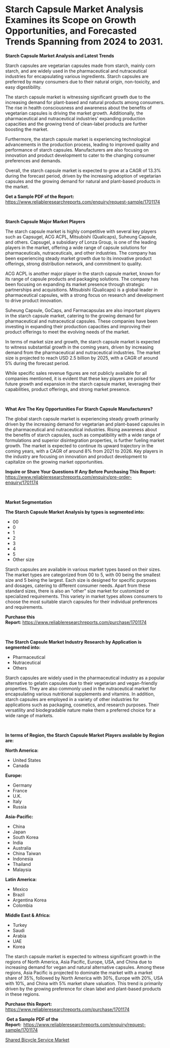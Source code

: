 <p><h1>Starch Capsule Market Analysis Examines its Scope on Growth Opportunities, and Forecasted Trends Spanning from 2024 to 2031.</h1></p><p><strong>Starch Capsule Market Analysis and Latest Trends</strong></p>
<p><p>Starch capsules are vegetarian capsules made from starch, mainly corn starch, and are widely used in the pharmaceutical and nutraceutical industries for encapsulating various ingredients. Starch capsules are preferred by many consumers due to their natural origin, non-toxicity, and easy digestibility.</p><p>The starch capsule market is witnessing significant growth due to the increasing demand for plant-based and natural products among consumers. The rise in health consciousness and awareness about the benefits of vegetarian capsules is driving the market growth. Additionally, the pharmaceutical and nutraceutical industries' expanding production capacities and the growing trend of clean-label products are further boosting the market.</p><p>Furthermore, the starch capsule market is experiencing technological advancements in the production process, leading to improved quality and performance of starch capsules. Manufacturers are also focusing on innovation and product development to cater to the changing consumer preferences and demands.</p><p>Overall, the starch capsule market is expected to grow at a CAGR of 13.3% during the forecast period, driven by the increasing adoption of vegetarian capsules and the growing demand for natural and plant-based products in the market.</p></p>
<p><strong>Get a Sample PDF of the Report:&nbsp;</strong> <a href="https://www.reliableresearchreports.com/enquiry/request-sample/1701174">https://www.reliableresearchreports.com/enquiry/request-sample/1701174</a></p>
<p>&nbsp;</p>
<p><strong>Starch Capsule Major Market Players</strong></p>
<p><p>The starch capsule market is highly competitive with several key players such as Capsugel, ACG ACPL, Mitsubishi (Qualicaps), Suheung Capsule, and others. Capsugel, a subsidiary of Lonza Group, is one of the leading players in the market, offering a wide range of capsule solutions for pharmaceuticals, nutraceuticals, and other industries. The company has been experiencing steady market growth due to its innovative product offerings, strong distribution network, and commitment to quality.</p><p>ACG ACPL is another major player in the starch capsule market, known for its range of capsule products and packaging solutions. The company has been focusing on expanding its market presence through strategic partnerships and acquisitions. Mitsubishi (Qualicaps) is a global leader in pharmaceutical capsules, with a strong focus on research and development to drive product innovation.</p><p>Suheung Capsule, GoCaps, and Farmacapsulas are also important players in the starch capsule market, catering to the growing demand for pharmaceutical and nutraceutical capsules. These companies have been investing in expanding their production capacities and improving their product offerings to meet the evolving needs of the market.</p><p>In terms of market size and growth, the starch capsule market is expected to witness substantial growth in the coming years, driven by increasing demand from the pharmaceutical and nutraceutical industries. The market size is projected to reach USD 2.5 billion by 2025, with a CAGR of around 5% during the forecast period. </p><p>While specific sales revenue figures are not publicly available for all companies mentioned, it is evident that these key players are poised for future growth and expansion in the starch capsule market, leveraging their capabilities, product offerings, and strong market presence.</p></p>
<p>&nbsp;</p>
<p><strong>What Are The Key Opportunities For Starch Capsule Manufacturers?</strong></p>
<p><p>The global starch capsule market is experiencing steady growth primarily driven by the increasing demand for vegetarian and plant-based capsules in the pharmaceutical and nutraceutical industries. Rising awareness about the benefits of starch capsules, such as compatibility with a wide range of formulations and superior disintegration properties, is further fueling market growth. The market is expected to continue its upward trajectory in the coming years, with a CAGR of around 8% from 2021 to 2026. Key players in the industry are focusing on innovation and product development to capitalize on the growing market opportunities.</p></p>
<p><strong>Inquire or Share Your Questions If Any Before Purchasing This Report:</strong> <a href="https://www.reliableresearchreports.com/enquiry/pre-order-enquiry/1701174">https://www.reliableresearchreports.com/enquiry/pre-order-enquiry/1701174</a></p>
<p>&nbsp;</p>
<p><strong>Market Segmentation</strong></p>
<p><strong>The Starch Capsule Market Analysis by types is segmented into:</strong></p>
<p><ul><li>00</li><li>0</li><li>1</li><li>2</li><li>3</li><li>4</li><li>5</li><li>Other size</li></ul></p>
<p><p>Starch capsules are available in various market types based on their sizes. The market types are categorized from 00 to 5, with 00 being the smallest size and 5 being the largest. Each size is designed for specific purposes and dosages, catering to different consumer needs. Apart from these standard sizes, there is also an "other" size market for customized or specialized requirements. This variety in market types allows consumers to choose the most suitable starch capsules for their individual preferences and requirements.</p></p>
<p><strong>Purchase this Report:&nbsp;</strong><a href="https://www.reliableresearchreports.com/purchase/1701174">https://www.reliableresearchreports.com/purchase/1701174</a></p>
<p>&nbsp;</p>
<p><strong>The Starch Capsule Market Industry Research by Application is segmented into:</strong></p>
<p><ul><li>Pharmaceutical</li><li>Nutraceutical</li><li>Others</li></ul></p>
<p><p>Starch capsules are widely used in the pharmaceutical industry as a popular alternative to gelatin capsules due to their vegetarian and vegan-friendly properties. They are also commonly used in the nutraceutical market for encapsulating various nutritional supplements and vitamins. In addition, starch capsules are employed in a variety of other industries for applications such as packaging, cosmetics, and research purposes. Their versatility and biodegradable nature make them a preferred choice for a wide range of markets.</p></p>
<p>&nbsp;</p>
<p><strong>In terms of Region, the Starch Capsule Market Players available by Region are:</strong></p>
<p>
    <p> <strong> North America: </strong>
        <ul>
            <li>United States</li>
            <li>Canada</li>
        </ul>
        </p> 
    <p> <strong> Europe: </strong>
        <ul>
            <li>Germany</li>
            <li>France</li>
            <li>U.K.</li>
            <li>Italy</li>
            <li>Russia</li>
        </ul>
        </p> 
    <p> <strong> Asia-Pacific: </strong>
        <ul>
            <li>China</li>
            <li>Japan</li>
            <li>South Korea</li>
            <li>India</li>
            <li>Australia</li>
            <li>China Taiwan</li>
            <li>Indonesia</li>
            <li>Thailand</li>
            <li>Malaysia</li>
        </ul>
        </p> 
    <p> <strong> Latin America: </strong>
        <ul>
            <li>Mexico</li>
            <li>Brazil</li>
            <li>Argentina Korea</li>
            <li>Colombia</li>
        </ul>
        </p> 
    <p> <strong> Middle East & Africa: </strong>
        <ul>
            <li>Turkey</li>
            <li>Saudi</li>
            <li>Arabia</li>
            <li>UAE</li>
            <li>Korea</li>
        </ul>
    </p>
    </p>
<p><p>The starch capsule market is expected to witness significant growth in the regions of North America, Asia Pacific, Europe, USA, and China due to increasing demand for vegan and natural alternative capsules. Among these regions, Asia Pacific is projected to dominate the market with a market share of 35%, followed by North America with 30%, Europe with 20%, USA with 10%, and China with 5% market share valuation. This trend is primarily driven by the growing preference for clean label and plant-based products in these regions.</p></p>
<p><strong>Purchase this Report: </strong><a href="https://www.reliableresearchreports.com/purchase/1701174">https://www.reliableresearchreports.com/purchase/1701174</a></p>
<p>&nbsp;<strong>Get a Sample PDF of the Report:&nbsp;&nbsp;</strong><a href="https://www.reliableresearchreports.com/enquiry/request-sample/1701174">https://www.reliableresearchreports.com/enquiry/request-sample/1701174</a></p>
<p><strong></strong></p>
<p><p><a href="https://github.com/jj19131/Market-Research-Report-List-1/blob/main/shared-bicycle-service-market.md">Shared Bicycle Service Market</a></p></p>